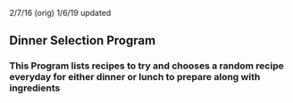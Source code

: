 2/7/16 (orig)
1/6/19 updated

## Dinner Selection Program

### This Program lists recipes to try and chooses a random recipe everyday for either dinner or lunch to prepare along with ingredients
